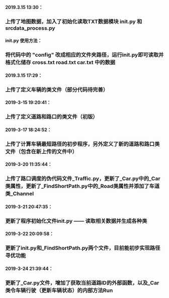 #### 2019.3.15 13:30： 
### 上传了地图数据，加入了初始化读取TXT数据模块 init.py 和 srcdata_process.py

#### init.py 使用方法：
### 将代码中的 "config" 改成相应的文件夹路径，运行init.py即可读取并格式化储存 cross.txt road.txt car.txt 中的数据

#### 2019.3.15 17:29：
### 上传了定义车辆的类文件（部分代码待完善）

#### 2019-3-15 19:20:41：
### 上传了定义道路和路口的类文件（初版）

#### 2019-3-17 18:24:52：
### 上传了计算车辆最短路径的初步程序，另外定义了新的道路和路口类文件（包含在新上传的文件中）

#### 2019-3-20 11:35:44：
### 上传了路口调度的伪代码文件_Traffic.py，更新了_Car.py中的_Car类属性，更新了_FindShortPath.py中的_Road类属性并添加了车道类_Channel

#### 2019-3-21 20:47:35：
### 更新了程序初始化文件init.py —— 读取相关数据并生成各种类

#### 2019-3-22 20:09:58：
### 更新了init.py和_FindShortPath.py两个文件，目前能初步实现路径寻优功能

#### 2019-3-24 21:39:44：
### 更新了_Car.py文件，增加了获取当前道路ID的外部函数，以及_Car类令车辆行驶（更新车辆状态）的内部方法Run
